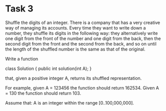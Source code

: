 # Task 3

Shuffle the digits of an integer.
There is a company that has a very creative way of managing its accounts. Every time they want to write down a number, they shuffle its digits in the
following way: they alternatively write one digit from the front of the number and one digit from the back, then the second digit from the front and the
second from the back, and so on until the length of the shuffled number is the same as that of the original.

Write a function

class Solution { public int solution(int A); }

that, given a positive integer A, returns its shuffled representation.

For example, given A = 123456 the function should return 162534.
Given A = 130 the function should return 103.

Assume that:
A is an integer within the range [0..100,000,000].
